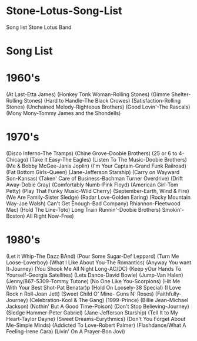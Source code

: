 # Stone-Lotus-Song-List
Song list Stone Lotus Band
<!DOCTYPE html>
<html>
<head>
<title>Page Title</title>
</head>
<body>

<h1>Song List</h1>


<h1>1960's</h1>
<p>(At Last-Etta James)
(Honkey Tonk Woman-Rolling Stones)
(Gimme Shelter-Rolling Stones)
(Hard to Handle-The Black Crowes)
(Satisfaction-Rolling Stones)
(Unchained Melody-Righteous Brothers)
(Good Lovin'-The Rascals)
(Mony Mony-Tommy James and the Shondells)</p>

<h1>1970's</h1>

<p>(Disco Inferno-The Tramps) 
(Chine Grove-Doobie Brothers) 
(25 or 6 to 4-Chicago)
(Take it Easy-The Eagles)
(Listen To The Music-Doobie Brothers)
(Me & Bobby McGee-Janis Joplin)
(I'm Your Captain-Grand Funk Railroad)
(Fat Bottom Girls-Queen)
(Jane-Jefferson Starship)
(Carry on Wayward Son-Kansas)
(Taken' Care of Business-Bachman Turner Overdrive)
(Drift Away-Dobie Gray)
(Comfortably Numb-Pink Floyd)
(American Girl-Tom Petty)
(Play That Funky Music-Wild Cherry)
(September-Earth, Wind & Fire)
(We Are Family-Sister Sledge)
(Radar Love-Golden Earing)
(Rocky Mountain Way-Joe Walsh)
Can't Get Enough-Bad Company)
Rhiannon-Fleetwood Mac)
(Hold The Line-Toto)
Long Train Runnin'-Doobie Brothers)
Smokin'-Boston)
All Right Now-Free)</p>

<h1>1980's</h1>

<p>(Let it Whip-The Dazz BAnd)
(Pour Some Sugar-Def Leppard)
(Turn Me Loose-Loverboy)
(What I Like About You-The Romantics)
(Anyway You want It-Journey)
(You Shook Me All Night Long-AC/DC)
(Keep yOur Hands To Yourself-Georgia Satellites)
(Lets Dance-David Bowie)
(Jump-Van Halen)
(Jenny/867-5309-Tommy Tutone)
(No One Like You-Scorpions)
(Hit Me With Your Best Shot-Pat Benatar)p
(Hold On Loosely-38 Special)
(I Love Rock n Roll-Joan Jett)
(Sweet Child O' Mine- Guns N' Roses)
(Faithfully-Journey)
(Celebration-Kool & The Gang)
(1999-Prince)
(Billie Jean-Michael Jackson)
(Nothin' But A Good Time-Poison)
(Don't Stop Believing-Journey)
(Sledge Hammer-Peter Gabriel)
(Jane-Jefferson Starship)
(Tell It to My Heart-Taylor Dayne)
(Sweet Dreams-Eurythmics)
(Don't You Forget About Me-Simple Minds)
(Addicted To Love-Robert Palmer)
(Flashdance/What A Feeling-Irene Cara)
(Livin' On A Prayer-Bon Jovi)</p>



</body>
</html>
